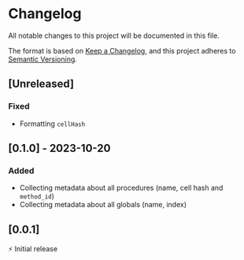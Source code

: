 # Changelog

All notable changes to this project will be documented in this file.

The format is based on [Keep a Changelog](https://keepachangelog.com/en/1.0.0/),
and this project adheres to [Semantic Versioning](https://semver.org/spec/v2.0.0.html).

## [Unreleased]

### Fixed

- Formatting `cellHash`

## [0.1.0] - 2023-10-20

### Added

- Collecting metadata about all procedures (name, cell hash and `method_id`)
- Collecting metadata about all globals (name, index)

## [0.0.1]

⚡️ Initial release
